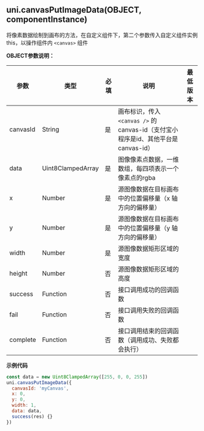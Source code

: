 ## uni.canvasPutImageData(OBJECT, componentInstance)

将像素数据绘制到画布的方法，在自定义组件下，第二个参数传入自定义组件实例 this，以操作组件内 `<canvas>` 组件

<!-- UNIAPPAPIJSON.canvasGetImageData.compatibility -->

**OBJECT参数说明：**

|参数|类型|必填|说明|最低版本|
|---|---|---|---|--|
|canvasId|String|是|画布标识，传入 ```<canvas />``` 的 canvas-id（支付宝小程序是id、其他平台是canvas-id）||
|data|Uint8ClampedArray|是|图像像素点数据，一维数组，每四项表示一个像素点的rgba||
|x|Number|是|源图像数据在目标画布中的位置偏移量（x 轴方向的偏移量）||
|y|Number|是|源图像数据在目标画布中的位置偏移量（y 轴方向的偏移量）||
|width|Number|是|源图像数据矩形区域的宽度||
|height|Number|否|源图像数据矩形区域的高度||
|success|Function|否|接口调用成功的回调函数||
|fail|Function|否|接口调用失败的回调函数||
|complete|Function|否|接口调用结束的回调函数（调用成功、失败都会执行）|&nbsp;|


<!-- UNIAPPAPIJSON.canvasGetImageData.param -->

**示例代码**

```javascript
const data = new Uint8ClampedArray([255, 0, 0, 255])
uni.canvasPutImageData({
  canvasId: 'myCanvas',
  x: 0,
  y: 0,
  width: 1,
  data: data,
  success(res) {}
})
```

<!-- UNIAPPAPIJSON.canvasGetImageData.tutorial -->
